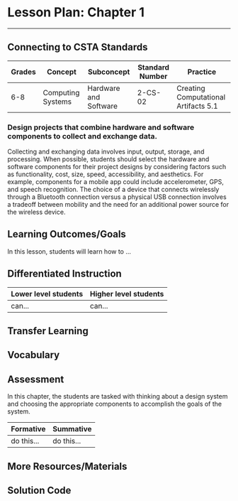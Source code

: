 # Lesson Plan: Chapter 1
---
## Connecting to CSTA Standards

Grades | Concept | Subconcept | Standard Number | Practice
---|---|---|---|---
6-8 | Computing Systems | Hardware and Software | 2-CS-02 | Creating Computational Artifacts 5.1 |

### Design projects that combine hardware and software components to collect and exchange data.

Collecting and exchanging data involves input, output, storage, and processing. When possible, students should select the hardware and software components for their project designs by considering factors such as functionality, cost, size, speed, accessibility, and aesthetics. For example, components for a mobile app could include accelerometer, GPS, and speech recognition. The choice of a device that connects wirelessly through a Bluetooth connection versus a physical USB connection involves a tradeoff between mobility and the need for an additional power source for the wireless device.

## Learning Outcomes/Goals

In this lesson, students will learn how to ...

## Differentiated Instruction

Lower level students | Higher level students
---|---
can... | can...

## Transfer Learning
## Vocabulary
## Assessment

In this chapter, the students are tasked with thinking about a design system and choosing the appropriate components to accomplish the goals of the system.

Formative | Summative
---|---
do this... | do this...

## More Resources/Materials
## Solution Code
